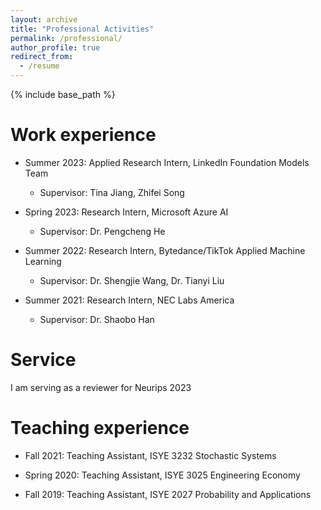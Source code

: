 ```yaml
---
layout: archive
title: "Professional Activities"
permalink: /professional/
author_profile: true
redirect_from:
  - /resume
---
```


{% include base_path %}

Work experience
======
* Summer 2023: Applied Research Intern, LinkedIn Foundation Models Team
  * Supervisor: Tina Jiang, Zhifei Song
  
* Spring 2023: Research Intern, Microsoft Azure AI
  * Supervisor: Dr. Pengcheng He
    
* Summer 2022: Research Intern, Bytedance/TikTok Applied Machine Learning
  * Supervisor: Dr. Shengjie Wang, Dr. Tianyi Liu

* Summer 2021: Research Intern, NEC Labs America
  * Supervisor: Dr. Shaobo Han

Service
======
I am serving as a reviewer for Neurips 2023

Teaching experience
======
* Fall 2021: Teaching Assistant, ISYE 3232 Stochastic Systems

* Spring 2020: Teaching Assistant, ISYE 3025 Engineering Economy

* Fall 2019: Teaching Assistant, ISYE 2027 Probability and Applications

